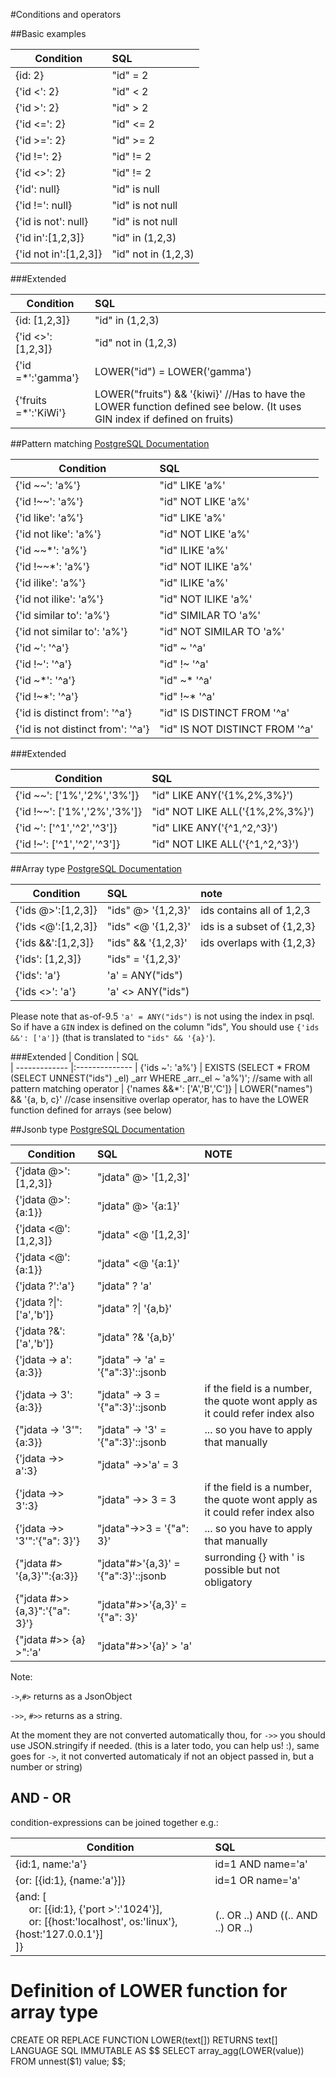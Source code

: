 #Conditions and operators

##Basic examples

| Condition         | SQL                      
| -------------     |:-------------- 
| {id: 2}           | "id" = 2  
| {'id <': 2}       | "id" < 2      
| {'id >': 2}       | "id" > 2
| {'id <=': 2}      | "id" <= 2      
| {'id >=': 2}      | "id" >= 2
| {'id !=': 2}      | "id" != 2
| {'id <>': 2}      | "id" != 2
| {'id': null}      | "id" is null
| {'id !=': null}   | "id" is not null
| {'id is not': null}| "id" is not null
| {'id in':[1,2,3]} | "id" in (1,2,3)
| {'id not in':[1,2,3]}| "id" not in (1,2,3)

###Extended

| Condition          | SQL                      
| -------------      |:-------------- 
| {id: [1,2,3]}      | "id" in (1,2,3)
| {'id <>': [1,2,3]} | "id" not in (1,2,3) 
| {'id =*':'gamma'}  | LOWER("id") = LOWER('gamma')
| {'fruits =*':'KiWi'}  | LOWER("fruits") && '{kiwi}' //Has to have the LOWER function defined see below. (It uses GIN index if defined on fruits)

##Pattern matching
[PostgreSQL Documentation](https://www.postgresql.org/docs/9.6/static/functions-matching.html)

| Condition             | SQL                      
| -------------         |:-------------- 
| {'id ~~': 'a%'}       | "id" LIKE 'a%'
| {'id !~~': 'a%'}      | "id" NOT LIKE 'a%'
| {'id like': 'a%'}     | "id" LIKE 'a%'
| {'id not like': 'a%'} | "id" NOT LIKE 'a%'
| {'id ~~*': 'a%'}      | "id" ILIKE 'a%'
| {'id !~~*': 'a%'}     | "id" NOT ILIKE 'a%'
| {'id ilike': 'a%'}    | "id" ILIKE 'a%'
| {'id not ilike': 'a%'} | "id" NOT ILIKE 'a%'
| {'id similar to': 'a%'} | "id" SIMILAR TO 'a%'
| {'id not similar to': 'a%'} | "id" NOT SIMILAR TO 'a%'
| {'id ~': '^a'}        | "id" ~ '^a'
| {'id !~': '^a'}       | "id" !~ '^a'
| {'id ~*': '^a'}       | "id" ~* '^a'
| {'id !~*': '^a'}      | "id" !~* '^a'
| {'id is distinct from': '^a'}| "id" IS DISTINCT FROM '^a'
| {'id is not distinct from': '^a'}| "id" IS NOT DISTINCT FROM '^a'

###Extended

| Condition                   | SQL                      
| -------------               |:-------------- 
| {'id ~~': ['1%','2%','3%']} | "id" LIKE ANY('{1%,2%,3%}')
| {'id !~~': ['1%','2%','3%']}| "id" NOT LIKE ALL('{1%,2%,3%}') 
| {'id ~': ['^1','^2','^3']}  | "id" LIKE ANY('{^1,^2,^3}')
| {'id !~': ['^1','^2','^3']} | "id" NOT LIKE ALL('{^1,^2,^3}') 


##Array type 
[PostgreSQL Documentation](https://www.postgresql.org/docs/current/static/functions-array.html)

| Condition          | SQL                 | note                     
| -------------      |:--------------      | :-------------- 
| {'ids @>':[1,2,3]} | "ids" @> '{1,2,3}'  | ids contains all of 1,2,3     
| {'ids <@':[1,2,3]} | "ids" <@ '{1,2,3}'  | ids is a subset of {1,2,3}
| {'ids &&':[1,2,3]} | "ids" && '{1,2,3}'  | ids overlaps with {1,2,3}
| {'ids': [1,2,3]}   | "ids" = '{1,2,3}'   | 
| {'ids': 'a'}       | 'a' = ANY("ids")    | 
| {'ids <>': 'a'}    | 'a' <> ANY("ids")   | 

Please note that as-of-9.5 `'a' = ANY("ids")` is not using the index in psql. So if have a `GIN` index is defined on the column "ids",
You should use `{'ids &&': ['a']}` (that is translated to `"ids" && '{a}'`).

###Extended
| Condition          | SQL                      
| -------------      |:-------------- 
| {'ids ~': 'a%'}    | EXISTS (SELECT * FROM (SELECT UNNEST("ids") _el) _arr WHERE _arr._el ~ 'a%')'; //same with all pattern matching operator
| {'names &&*': ['A','B','C']}    | LOWER("names") && '{a, b, c}' //case insensitive overlap operator, has to have the LOWER function defined for arrays (see below) 

##Jsonb type
[PostgreSQL Documentation](https://www.postgresql.org/docs/current/static/functions-json.html)

| Condition               | SQL                                 | NOTE
| -------------           |:--------------                      |:---
| {'jdata @>':[1,2,3]}       | "jdata" @> '[1,2,3]'                   |
| {'jdata @>':{a:1}}         | "jdata" @> '{a:1}'                     |
| {'jdata <@':[1,2,3]}       | "jdata" <@ '[1,2,3]'                   |
| {'jdata <@':{a:1}}         | "jdata" <@ '{a:1}'                     |
| {'jdata ?':'a'}            | "jdata" ? 'a'                          |
| {'jdata ?&#124;':['a','b']}| "jdata" ?&#124; '{a,b}'                |
| {'jdata ?&':['a','b']}     | "jdata" ?& '{a,b}'                     |
| {'jdata -> a':{a:3}}       | "jdata" -> 'a' = '{"a":3}'::jsonb      |
| {'jdata -> 3':{a:3}}       | "jdata" ->  3  = '{"a":3}'::jsonb      |if the field is a number, the quote wont apply as it could refer index also 
| {"jdata -> '3'":{a:3}}     | "jdata" -> '3' = '{"a":3}'::jsonb      |... so you have to apply that manually
| {'jdata ->> a':3}          | "jdata" ->>'a' = 3                     |
| {'jdata ->> 3':3}          | "jdata" ->> 3  = 3                     |if the field is a number, the quote wont apply as it could refer index also
| {'jdata ->> '3'":'{"a": 3}'}   | "jdata"->>3 = '{"a": 3}'           |... so you have to apply that manually
| {"jdata #> '{a,3}'":{a:3}}     | "jdata"#>'{a,3}' = '{"a":3}'::jsonb|surronding {} with ' is possible but not obligatory 
| {"jdata #>> {a,3}":'{"a": 3}'} | "jdata"#>>'{a,3}' = '{"a": 3}'     |
| {"jdata #>> {a} >":'a'          | "jdata"#>>'{a}' > 'a'             |

Note: 
 
 `->`,`#>` returns as a JsonObject
 
 `->>`, `#>>` returns as a string. 

At the moment they are not converted automatically thou, for `->>` you should use JSON.stringify if needed.
(this is a later todo, you can help us! :), same goes for `->`, it not converted automaticaly if not an object passed in, but a number or string) 

## AND - OR
condition-expressions can be joined together e.g.:

| Condition                | SQL                      
| -------------            |:-------------- 
| {id:1, name:'a'}         | id=1 AND name='a'
| {or: [{id:1}, {name:'a'}]} | id=1 OR  name='a'
| {and: [<br/>&nbsp;&nbsp;&nbsp;&nbsp; or: [{id:1}, {'port >':'1024'}], <br/>&nbsp;&nbsp;&nbsp;&nbsp; or: [{host:'localhost', os:'linux'}, {host:'127.0.0.1'}]<br>]} | (.. OR ..) AND ((.. AND ..) OR ..)


# Definition of LOWER function for array type
 CREATE OR REPLACE FUNCTION LOWER(text[]) RETURNS text[] LANGUAGE SQL IMMUTABLE AS
 $$
     SELECT array_agg(LOWER(value)) FROM unnest($1) value;
 $$;






